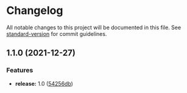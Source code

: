 # Changelog

All notable changes to this project will be documented in this file. See [standard-version](https://github.com/conventional-changelog/standard-version) for commit guidelines.

## 1.1.0 (2021-12-27)


### Features

* **release:** 1.0 ([54256db](https://github.com/wolframdeus/mongo-orm/commit/54256dbc6e5c39158cf6ca8c1666fc8d158f0410))
